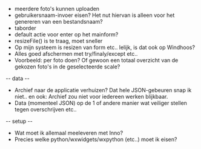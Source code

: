 - meerdere foto's kunnen uploaden
- gebruikersnaam-invoer eisen? Het nut hiervan is alleen voor het genereren van een bestandsnaam?
- taborder
- default actie voor enter op het mainform?
- resizeFile() is te traag, moet sneller
- Op mijn systeem is resizen van form etc.. lelijk, is dat ook op Windhoos?
- Alles goed afschermen met try/finaly/except etc.. 
- Voorbeeld: per foto doen? Of gewoon een totaal overzicht van de gekozen foto's in de geselecteerde scale?

-- data --
- Archief naar de applicatie verhuizen? Dat hele JSON-gebeuren snap ik niet..
en ook: Archief zou niet voor iedereen werken blijkbaar.
- Data (momenteel JSON) op de 1 of andere manier wat veiliger stellen tegen overschrijven etc..

-- setup --
- Wat moet ik allemaal meeleveren met Inno?
- Precies welke python/wxwidgets/wxpython (etc..) moet ik eisen?